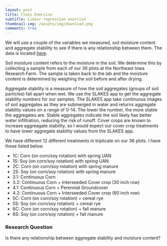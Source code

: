```yaml
---
layout: post
title: Class Exercise
subtitle: Linear regression exercise
thumbnail-img: /assets/img/download.png
comments: true
---
```


We will use a couple of the variables we measured, soil moisture content and aggregate stability to see if there is any relationship between them. The data is located [here](https://github.com/gabbymyers/516X-Project/blob/master/_data/Class%20Exercise%20Data.xlsx).

Soil moisture content refers to the moisture in the soil. We determine this by collecting a sample from each of our 36 plots at the Northeast Iowa Research Farm. The sample is taken back to the lab and the moisture content is determined by weighing the soil before and after drying.

Aggregate stability is a measure of how the soil aggregates (groups of soil particles) fall apart when wet. We use the SLAKES app to get the aggregate stability numbers for our samples. The SLAKES app take continuous images of soil aggregates as they are submerged in water and returns aggregate stability values on a range of 0-14. The lower the number, the more stable the aggregates are. Stable aggregates indicate the soil likely has better water infiltration, reducing the risk of runoff. Cover crops are known to increase aggreagate stability, so I would expect our cover crop treatments to have lower aggregate stability values from the SLAKES app.

We have different 12 different treatments in triplicate on our 36 plots. I have these listed below.    

* 1C: Corn (on corn/soy rotation) with spring UAN    
* 1S: Soy (on corn/soy rotation) with spring UAN     
* 2C: Corn (on corn/soy rotation) with spring manure     
* 2S: Soy (on corn/soy rotation) with spring manure     
* 3.1: Continuous Corn     
* 3.2: Continuous Corn + Interseeded Cover crop (30 inch row)    
* 4.1: Continuous Corn + Perennial Groundcover    
* 4.2: Continuous Corn + Interseeded Cover crop (60 inch row)     
* 5C: Corn (on corn/soy rotation) + cereal rye     
* 5S: Soy (on corn/soy rotation) + cereal rye     
* 6C: Corn (on corn/soy rotation) + fall manure     
* 6S: Soy (on corn/soy rotation) + fall manure    

### Research Question    
Is there any relationship between aggregate stability and moisture content?
